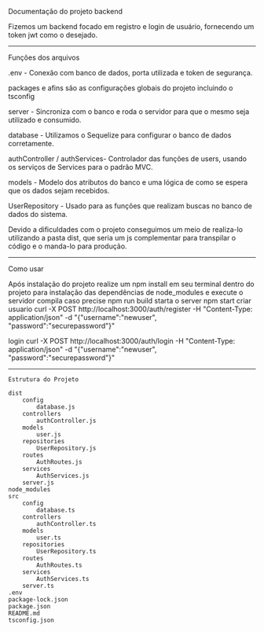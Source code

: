Documentação do projeto backend

Fizemos um backend focado em registro e login de usuário, fornecendo um token jwt como o desejado.

-----------------------------------------------------------------------------------------

Funções dos arquivos

.env - Conexão com banco de dados, porta utilizada e token de segurança.

packages e afins são as configurações globais do projeto incluindo o tsconfig

server - Sincroniza com o banco e roda o servidor para que o mesmo seja utilizado e consumido.

database - Utilizamos o Sequelize para configurar o banco de dados corretamente.

authController / authServices- Controlador das funções de users, usando os serviços de Services para o padrão MVC.

models - Modelo dos atributos do banco e uma lógica de como se espera que os dados sejam recebidos.

UserRepository - Usado para as funções que realizam buscas no banco de dados do sistema.

Devido a dificuldades com o projeto conseguimos um meio de realiza-lo utilizando a pasta dist, que seria um js complementar para transpilar o código e o manda-lo para produção.

-----------------------------------------------------------------------------------------

Como usar

Após instalação do projeto realize um npm install em seu terminal dentro do projeto para instalação das dependências de node_modules e execute o servidor
compila caso precise
npm run build
starta o server
npm start
criar usuario
curl -X POST http://localhost:3000/auth/register -H "Content-Type: application/json" -d "{\"username\":\"newuser\", \"password\":\"securepassword\"}"

login
curl -X POST http://localhost:3000/auth/login -H "Content-Type: application/json" -d "{\"username\":\"newuser\", \"password\":\"securepassword\"}"

-----------------------------------------------------------------------------------------

    Estrutura do Projeto

    dist
        config
            database.js
        controllers
            authController.js
        models
            user.js
        repositories
            UserRepository.js
        routes
            AuthRoutes.js
        services
            AuthServices.js
        server.js
    node_modules
    src
        config
            database.ts
        controllers
            authController.ts
        models
            user.ts
        repositories
            UserRepository.ts
        routes
            AuthRoutes.ts
        services
            AuthServices.ts
        server.ts
    .env
    package-lock.json
    package.json
    README.md
    tsconfig.json